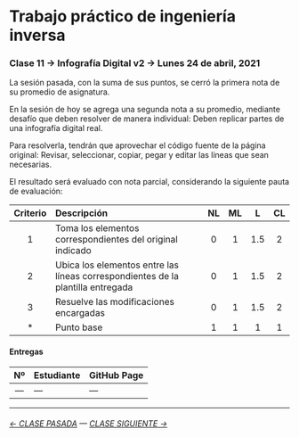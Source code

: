 # Trabajo práctico de ingeniería inversa

### Clase 11 → Infografía Digital v2 → Lunes 24 de abril, 2021

La sesión pasada, con la suma de sus puntos, se cerró la primera nota de su promedio de asignatura. 

En la sesión de hoy se agrega una segunda nota a su promedio, mediante desafío que deben resolver de manera individual: Deben replicar partes de una infografía digital real.

Para resolverla, tendrán que aprovechar el código fuente de la página original: Revisar, seleccionar, copiar, pegar y editar las líneas que sean necesarias.

El resultado será evaluado con nota parcial, considerando la siguiente pauta de evaluación:

| Criterio | Descripción           | NL | ML | L | CL |
|:--------:|:----------------------|:-----:|:-----:|:-----:|:-----:|
| 1        | Toma los elementos correspondientes del original indicado | 0 | 1 | 1.5 | 2 |
| 2        | Ubica los elementos  entre las líneas correspondientes de la plantilla entregada  | 0 | 1 | 1.5 | 2 |
| 3        | Resuelve las modificaciones encargadas  | 0 | 1 | 1.5 | 2 |
| *        | Punto base            | 1  | 1 | 1 | 1   |

#### Entregas

| Nº   | Estudiante | GitHub Page |
|:----:|:-----------|:------------|
| —    | —          | —           |


- - - - - - - - - - - - -

###### [← CLASE PASADA](https://github.com/profesorfaco/dno075-2021/tree/main/clase-10) — [CLASE SIGUIENTE →](https://github.com/profesorfaco/dno075-2021/tree/main/clase-12) 
